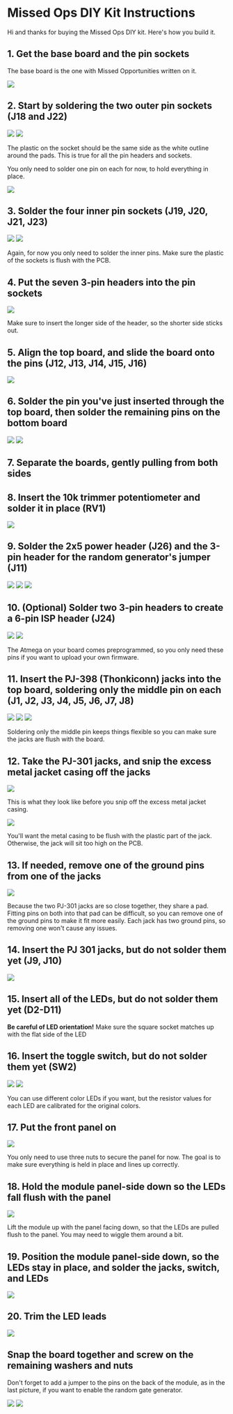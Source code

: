 # Missed Ops DIY Kit Instructions

Hi and thanks for buying the Missed Ops DIY kit. Here's how you build it.

## 1. Get the base board and the pin sockets

The base board is the one with Missed Opportunities written on it.

![](./img/DSC_0023_Cropped.jpg)

## 2. Start by soldering the two outer pin sockets (J18 and J22)

![](./img/DSC_0026_Cropped.jpg)
![](./img/DSC_0027_Cropped.jpg)

The plastic on the socket should be the same side as the white outline around the pads. This is true for all the pin headers and sockets.

You only need to solder one pin on each for now, to hold everything in place.

![](./img/DSC_0029_Cropped.jpg)

## 3. Solder the four inner pin sockets (J19, J20, J21, J23)

![](./img/DSC_0030_Cropped.jpg)
![](./img/DSC_0031_Cropped.jpg)

Again, for now you only need to solder the inner pins. Make sure the plastic of the sockets is flush with the PCB.

## 4. Put the seven 3-pin headers into the pin sockets

![](./img/DSC_0032_Cropped.jpg)

Make sure to insert the longer side of the header, so the shorter side sticks out.

## 5. Align the top board, and slide the board onto the pins (J12, J13, J14, J15, J16)

![](./img/DSC_0035_Cropped.jpg)

## 6. Solder the pin you've just inserted through the top board, then solder the remaining pins on the bottom board

![](./img/DSC_0033_Cropped.jpg)
![](./img/DSC_0034_Cropped.jpg)

## 7. Separate the boards, gently pulling from both sides

## 8. Insert the 10k trimmer potentiometer and solder it in place (RV1)

![](./img/DSC_0036_Cropped.jpg)

## 9. Solder the 2x5 power header (J26) and the 3-pin header for the random generator's jumper (J11)

![](./img/DSC_0037_Cropped.jpg)
![](./img/DSC_0038_Cropped.jpg)
![](./img/DSC_0039_Cropped.jpg)

## 10. (Optional) Solder two 3-pin headers to create a 6-pin ISP header (J24)

![](./img/DSC_0040_Cropped.jpg)
![](./img/DSC_0041_Cropped.jpg)

The Atmega on your board comes preprogrammed, so you only need these pins if you want to upload your own firmware.

## 11. Insert the PJ-398 (Thonkiconn) jacks into the top board, soldering only the middle pin on each (J1, J2, J3, J4, J5, J6, J7, J8)

![](./img/DSC_0043_Cropped.jpg)
![](./img/DSC_0044_Cropped.jpg)
![](./img/DSC_0045_Cropped.jpg)

Soldering only the middle pin keeps things flexible so you can make sure the jacks are flush with the board.

## 12. Take the PJ-301 jacks, and snip the excess metal jacket casing off the jacks

![](./img/DSC_0046_Cropped.jpg)

This is what they look like before you snip off the excess metal jacket casing.

![](./img/DSC_0047_Cropped.jpg)

You'll want the metal casing to be flush with the plastic part of the jack. Otherwise, the jack will sit too high on the PCB.

## 13. If needed, remove one of the ground pins from one of the jacks

![](./img/DSC_0049_Cropped.jpg)

Because the two PJ-301 jacks are so close together, they share a pad. Fitting pins on both into that pad can be difficult, so you can remove one of the ground pins to make it fit more easily. Each jack has two ground pins, so removing one won't cause any issues.

## 14. Insert the PJ 301 jacks, **but do not solder them yet** (J9, J10)

![](./img/DSC_0050_Cropped.jpg)

## 15. Insert all of the LEDs, **but do not solder them yet** (D2-D11)
**Be careful of LED orientation!** Make sure the square socket matches up with the flat side of the LED

## 16. Insert the toggle switch, **but do not solder them yet** (SW2)

![](./img/DSC_0053_Cropped.jpg)
![](./img/DSC_0054_Cropped.jpg)

You can use different color LEDs if you want, but the resistor values for each LED are calibrated for the original colors.

## 17. Put the front panel on

![](./img/DSC_0056_Cropped.jpg)

You only need to use three nuts to secure the panel for now. The goal is to make sure everything is held in place and lines up correctly.

## 18. Hold the module panel-side down so the LEDs fall flush with the panel

![](./img/DSC_0057_Cropped.jpg)

Lift the module up with the panel facing down, so that the LEDs are pulled flush to the panel. You may need to wiggle them around a bit.

## 19. Position the module panel-side down, so the LEDs stay in place, and solder the jacks, switch, and LEDs

![](./img/DSC_0058_Cropped.jpg)

## 20. Trim the LED leads

![](./img/DSC_0060_Cropped.jpg)

## Snap the board together and screw on the remaining washers and nuts

Don't forget to add a jumper to the pins on the back of the module, as in the last picture, if you want to enable the random gate generator.

![](./img/DSC_0062_Cropped.jpg)
![](./img/DSC_0063_Cropped.jpg)
